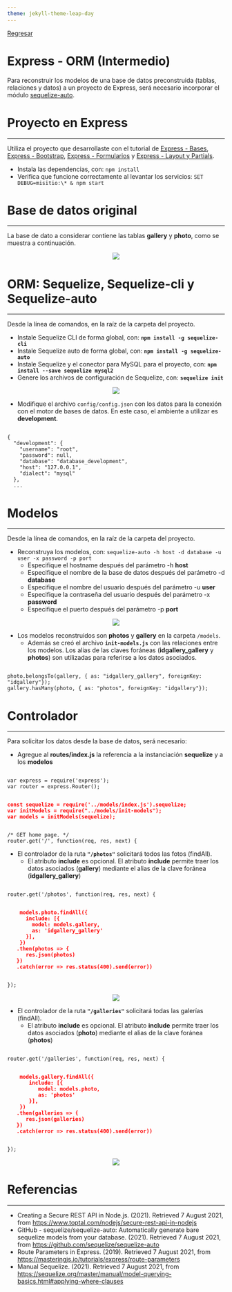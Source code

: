 ```yaml
---
theme: jekyll-theme-leap-day
---
```


[Regresar](/DAWM-2022/)

Express - ORM (Intermedio)
==========================================

Para reconstruir los modelos de una base de datos preconstruida (tablas, relaciones y datos) a un proyecto de Express, será necesario incorporar el módulo [sequelize-auto](https://www.npmjs.com/package/sequelize-auto).


Proyecto en Express
===================

* * *

Utiliza el proyecto que desarrollaste con el tutorial de [Express - Bases](https://dawfiec.github.io/DAWM-2022/tutoriales/express_bases.html), [Express - Bootstrap](https://dawfiec.github.io/DAWM-2022/tutoriales/express_bootstrap.html), [Express - Formularios](https://dawfiec.github.io/DAWM-2022/tutoriales/express_forms.html) y [Express - Layout y Partials](https://dawfiec.github.io/DAWM-2022/tutoriales/express_partials.html).

* Instala las dependencias, con: `npm install`
* Verifica que funcione correctamente al levantar los servicios: `SET DEBUG=misitio:\* & npm start`

Base de datos original
======================
* * *

La base de dato a considerar contiene las tablas **gallery** y **photo**, como se muestra a continuación.

<p align="center">
  <img src="imagenes/modelEER.png">
</p>

ORM: Sequelize, Sequelize-cli y Sequelize-auto
==============================================
* * *

Desde la línea de comandos, en la raíz de la carpeta del proyecto.

* Instale Sequelize CLI de forma global, con: **`npm install -g sequelize-cli`**
* Instale Sequelize auto de forma global, con: **`npm install -g sequelize-auto`**
* Instale Sequelize y el conector para MySQL para el proyecto, con: **`npm install --save sequelize mysql2`**
* Genere los archivos de configuración de Sequelize, con: **`sequelize init`**  

<p align="center">
  <img src="imagenes/sequelizeinit.JPG">
</p>

* Modifique el archivo `config/config.json` con los datos para la conexión con el motor de bases de datos. En este caso, el ambiente a utilizar es **development**.

<pre><code>
{
  "development": {
    "username": "root",
    "password": null,
    "database": "database_development",
    "host": "127.0.0.1",
    "dialect": "mysql"
  },
  ...
</code></pre>


Modelos
=======
* * *

Desde la línea de comandos, en la raíz de la carpeta del proyecto.

* Reconstruya los modelos, con: `sequelize-auto -h host -d database -u user -x password -p port`
  + Especifique el hostname después del parámetro -h **host**
  + Especifique el nombre de la base de datos después del parámetro  -d **database**
  + Especifique el nombre del usuario después del parámetro -u **user**
  + Especifique la contraseña del usuario después del parámetro -x **password**
  + Especifique el puerto después del parámetro  -p **port**

<p align="center">
  <img src="imagenes/sequelize_auto.png">
</p>

* Los modelos reconstruidos son **photos** y **gallery** en la carpeta `/models`. 
  + Además se creó el archivo **`init-models.js`** con las relaciones entre los modelos. Los alias de las claves foráneas (**idgallery_gallery** y **photos**) son utilizadas para referirse a los datos asociados.

<pre><code>
photo.belongsTo(gallery, { as: "idgallery_gallery", foreignKey: "idgallery"});
gallery.hasMany(photo, { as: "photos", foreignKey: "idgallery"});
</code></pre>


Controlador
===========
* * *

Para solicitar los datos desde la base de datos, será necesario:

* Agregue al **routes/index.js** la referencia a la instanciación **sequelize** y a los **modelos**

<pre><code>
var express = require('express');  
var router = express.Router();  
  
<b style="color:red">
const sequelize = require('../models/index.js').sequelize;
var initModels = require("../models/init-models");
var models = initModels(sequelize);  
</b>  
  
/* GET home page. */  
router.get('/', function(req, res, next) {
</code></pre>

* El controlador de la ruta **`"/photos"`** solicitará todos las fotos (findAll).
  + El atributo **include** es opcional. El atributo **include** permite traer los datos asociados (**gallery**) mediante el alias de la clave foránea (**idgallery_gallery**)

<pre><code>
router.get('/photos', function(req, res, next) {  
  
  	<b style="color:red">
    models.photo.findAll({
      include: [{ 
        model: models.gallery,
        as: 'idgallery_gallery'
      }],
    })
   .then(photos => {
      res.json(photos)
   })
   .catch(error => res.status(400).send(error))
	</b>

});
</code></pre>

<p align="center">
  <img src="imagenes/sequelizeauto_photos.png">
</p>

* El controlador de la ruta **`"/galleries"`** solicitará todas las galerías (findAll).
  + El atributo **include** es opcional. El atributo **include** permite traer los datos asociados (**photo**) mediante el alias de la clave foránea (**photos**)

<pre><code>
router.get('/galleries', function(req, res, next) {  
  
    <b style="color:red">
    models.gallery.findAll({
       include: [{ 
          model: models.photo,
          as: 'photos'
       }],
    })
   .then(galleries => {
      res.json(galleries)
   })
   .catch(error => res.status(400).send(error))
  </b>

});
</code></pre>

<p align="center">
  <img src="imagenes/sequelizeauto_galleries.png">
</p>

Referencias 
===========

* * *

* Creating a Secure REST API in Node.js. (2021). Retrieved 7 August 2021, from https://www.toptal.com/nodejs/secure-rest-api-in-nodejs 
* GitHub - sequelize/sequelize-auto: Automatically generate bare sequelize models from your database. (2021). Retrieved 7 August 2021, from https://github.com/sequelize/sequelize-auto 
* Route Parameters in Express. (2019). Retrieved 7 August 2021, from https://masteringjs.io/tutorials/express/route-parameters
* Manual Sequelize. (2021). Retrieved 7 August 2021, from https://sequelize.org/master/manual/model-querying-basics.html#applying-where-clauses